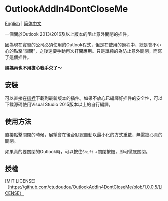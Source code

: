 # OutlookAddIn4DontCloseMe

[English](./readme.md) | [简体中文](./readme-zh.md)

一個關於Outlook 2013/2016及以上版本的阻止意外關閉的插件。

因為現在實習的公司必須使用的Outlook程式，但是在使用的過程中，總是會不小心的點擊“關閉”，之後還要手動再次打開應用。只是單純的為防止意外關閉，而寫了這個插件。

**媽媽再也不用擔心我手欠了〜**

## 安裝

可以直接在[這裡](https://github.com/ctudoudou/OutlookAddIn4DontCloseMe/releases)下載到最新版本的插件。如果不放心已編譯好插件的安全性，可以下載源碼使用Visual Studio 2015版本以上的自行編譯。

## 使用方法

直接點擊關閉的時候，展望會在後台默認自動以最小化的方式重啟，無需擔心真的關閉。

如果真的要關閉的Outlook時，可以按住`Shift` +關閉按鈕，即可徹底關閉。

## 授權

[MIT LICENSE]（https://github.com/ctudoudou/OutlookAddIn4DontCloseMe/blob/1.0.0.5/LICENSE）